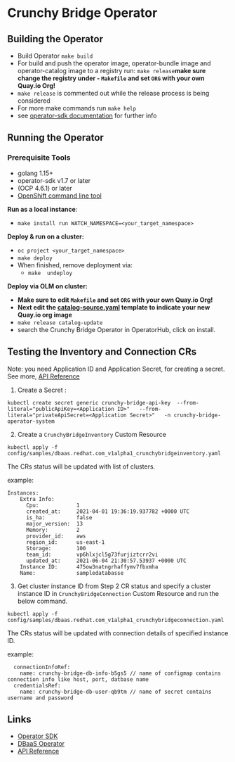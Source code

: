 # Crunchy Bridge Operator

## Building the Operator
- Build Operator `make build`
- For build and push the operator image, operator-bundle image and operator-catalog image to a registry run:  `make release`**make sure change the registry under -  `Makefile` and set `ORG` with your own Quay.io Org!**
- `make release` is commented out while the release process is being considered
- For more make commands run `make help`
- see [operator-sdk documentation](https://sdk.operatorframework.io/docs/building-operators/golang/tutorial/) for further info

## Running the Operator

### Prerequisite Tools

* golang 1.15+
* operator-sdk v1.7 or later
* (OCP 4.6.1) or later 
* [OpenShift command line tool](https://developers.redhat.com/openshift/command-line-tools)

**Run as a local instance**:

- `make install run WATCH_NAMESPACE=<your_target_namespace>`

**Deploy & run on a cluster:**
- `oc project <your_target_namespace>`
- `make deploy`
- When finished, remove deployment via:
    - `make  undeploy`

**Deploy via OLM on cluster:**
- **Make sure to edit `Makefile` and set `ORG` with your own Quay.io Org!**
- **Next edit the [catalog-source.yaml](config/samples/catalog-source.yaml) template to indicate your new Quay.io org image**  
- `make release catalog-update`
- search the Crunchy Bridge Operator in OperatorHub, click on install.

## Testing the Inventory and Connection CRs  

Note: you need Application ID and Application Secret, for creating a secret. See more, [API Reference](https://docs.crunchybridge.com/api/getting_started)

1. Create a Secret :
```
kubectl create secret generic crunchy-bridge-api-key  --from-literal="publicApiKey=<Application ID>"   --from-literal="privateApiSecret=<Application Secret>"   -n crunchy-bridge-operator-system
```
2. Create a `CrunchyBridgeInventory` Custom Resource
```
kubectl apply -f config/samples/dbaas.redhat.com_v1alpha1_crunchybridgeinventory.yaml
```
The CRs status will be updated with list of clusters.

example: 
```
Instances:
    Extra Info:
      Cpu:            1
      created_at:     2021-04-01 19:36:19.937782 +0000 UTC
      is_ha:          false
      major_version:  13
      Memory:         2
      provider_id:    aws
      region_id:      us-east-1
      Storage:        100
      team_id:        vp6hlxjcl5g73furjiztcrr2vi
      updated_at:     2021-06-04 21:30:57.53937 +0000 UTC
    Instance ID:      475ow3natngrhaffymv7fbxmha
    Name:             sampledatabasse

```
3. Get cluster instance ID from Step 2 CR status and specify a cluster instance ID in `CrunchyBridgeConnection` Custom Resource and run the below command.
  ```
  kubectl apply -f config/samples/dbaas.redhat.com_v1alpha1_crunchybridgeconnection.yaml
 ``` 
The CRs status will be updated with connection details of specified instance ID. 

example:
```
  connectionInfoRef:
    name: crunchy-bridge-db-info-b5gs5 // name of configmap contains connection info like host, port, datbase name
  credentialsRef:
    name: crunchy-bridge-db-user-qb9tm // name of secret contains username and password
```
## Links

* [Operator SDK](https://github.com/operator-framework/operator-sdk)
* [DBaaS Operator](https://github.com/RHEcosystemAppEng/dbaas-operator)
* [API Reference](https://docs.crunchybridge.com/api/getting_started)